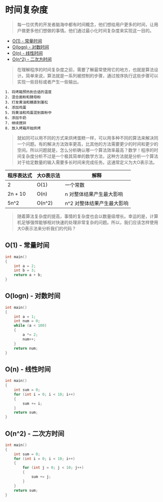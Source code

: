 # 时间复杂度

> 每一位优秀的开发者脑海中都有时间概念，他们想给用户更多的时间，让用户做更多他们想做的事情。他们通过最小化时间复杂度来实现这一目的。

* [O(1) - 常量时间](#o1---常量时间)
* [O(logn) - 对数时间](#ologn---对数时间)
* [O(n) - 线性时间](#on---线性时间)
* [O(n^2) - 二次方时间](#on2---二次方时间)

> 在理解程序的时间复杂度之前，需要了解最常使用它的地方，也就是算法设计。简单来说，算法就是一系列被控制的步骤，通过按序执行这些步骤可以实现一些目标或者产生一些输出。

```
1. 将烤箱预热到合适的温度
2. 混合面粉和酵母粉
3. 打发黄油和糖直到蓬松
4. 添加鸡蛋
5. 将黄油和鸡蛋混到面粉中
6. 添加牛奶
7. 继续搅拌
8. 放入烤箱开始烘烤
```

> 就如同可以用不同的方式来烘烤蛋糕一样，可以用多种不同的算法来解决同一个问题。有的解决方法效率更高，比其他的方法需要更少的时间和更少的空间。所以问题就是，怎么分析确认哪一个算法效率最高？数学！程序的时间复杂度分析不过是一个极其简单的数学方法，这种方法就是分析一个算法对于给定数量的输入需要多长时间来完成任务。这通常定义为大O表示法。

| 程序表达式 | 大O表示法 | 解释                       |
| ---------- | --------- | -------------------------- |
| 2          | O(1)      | 一个常数                   |
| 2n + 10    | O(n)      | n 对整体结果产生最大影响   |
| 5n^2       | O(n^2)    | n^2 对整体结果产生最大影响 |

> 随着算法复杂度的提高，事情的复杂度也会以数量级增长。幸运的是，计算机足够强悍能够相对快速的处理非常复杂的问题。所以，我们应该怎样使用大O表示法来分析我们的代码？

## O(1) - 常量时间

```c
int main()
{
    int a = 2;
    int b = 3;
    return a + b;
}
```

## O(logn) - 对数时间

```c
int main()
{
    int a = 1;
    int num = 0;
    while (a < 100)
    {
        a *= 2;
        num++;
    }
    return num;
}
```

## O(n) - 线性时间

```c
int main()
{
    int sum = 0;
    for (int i = 0; i < 10; i++)
    {
        sum += i;
    }
    return sum;
}
```

## O(n^2) - 二次方时间

```c
int main()
{
    int sum = 0;
    for (int i = 0; i < 10; i++)
    {
        for (int j = 0; j < 10; j++)
        {
            sum += j;
        }
    }
    return sum;
}
```
